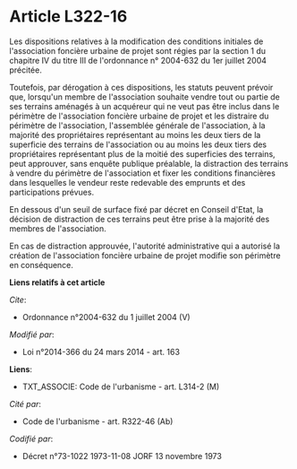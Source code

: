 # Article L322-16

Les dispositions relatives à la modification des conditions initiales de l'association foncière urbaine de projet sont régies
par la section 1 du chapitre IV du titre III de l'ordonnance n° 2004-632 du 1er juillet 2004 précitée. 

Toutefois, par dérogation à ces dispositions, les statuts peuvent prévoir que, lorsqu'un membre de l'association souhaite
vendre tout ou partie de ses terrains aménagés à un acquéreur qui ne veut pas être inclus dans le périmètre de l'association
foncière urbaine de projet et les distraire du périmètre de l'association, l'assemblée générale de l'association, à la
majorité des propriétaires représentant au moins les deux tiers de la superficie des terrains de l'association ou au moins
les deux tiers des propriétaires représentant plus de la moitié des superficies des terrains, peut approuver, sans enquête
publique préalable, la distraction des terrains à vendre du périmètre de l'association et fixer les conditions financières
dans lesquelles le vendeur reste redevable des emprunts et des participations prévues. 

En dessous d'un seuil de surface fixé par décret en Conseil d'Etat, la décision de distraction de ces terrains peut être
prise à la majorité des membres de l'association. 

En cas de distraction approuvée, l'autorité administrative qui a autorisé la création de l'association foncière urbaine de
projet modifie son périmètre en conséquence.

**Liens relatifs à cet article**

_Cite_:

  - Ordonnance n°2004-632 du 1 juillet 2004 (V)

_Modifié par_:

  - Loi n°2014-366 du 24 mars 2014 - art. 163

**Liens**:

  - TXT_ASSOCIE: Code de l'urbanisme - art. L314-2 (M)

_Cité par_:

  - Code de l'urbanisme - art. R322-46 (Ab)

_Codifié par_:

  - Décret n°73-1022 1973-11-08 JORF 13 novembre 1973
